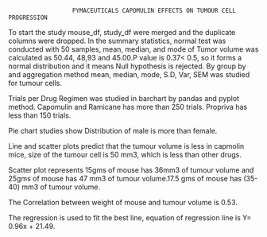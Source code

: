 
                      PYMACEUTICALS CAPOMULIN EFFECTS ON TUMOUR CELL PROGRESSION

To start the study mouse_df, study_df were merged and the duplicate columns were dropped. In the summary statistics, normal test was conducted with 50 samples, mean, median, and mode  of Tumor volume was calculated as 50.44, 48,93 and 45.00.P value is 0.37< 0.5, so it forms a normal distribution and it means Null hypothesis is rejected. By group by and aggregation method mean, median, mode, S.D, Var, SEM was studied for tumour cells.

Trials per Drug Regimen was studied in barchart by pandas and pyplot method. Capomulin and Ramicane has more than 250 trials. Propriva has less than 150 trials.

Pie chart studies show Distribution of male is more than female.

Line and scatter plots predict that the tumour volume is less in capmolin mice, size of the tumour cell is 50 mm3, which is less than other drugs.

Scatter plot represents 15gms of mouse has 36mm3 of tumour volume and 25gms of mouse has 47 mm3 of tumour volume.17.5 gms of mouse has (35-40) mm3 of tumour volume.

The Correlation between weight of mouse and tumour volume is 0.53.

The regression is used to fit the best line, equation of regression line is Y= 0.96x + 21.49.
